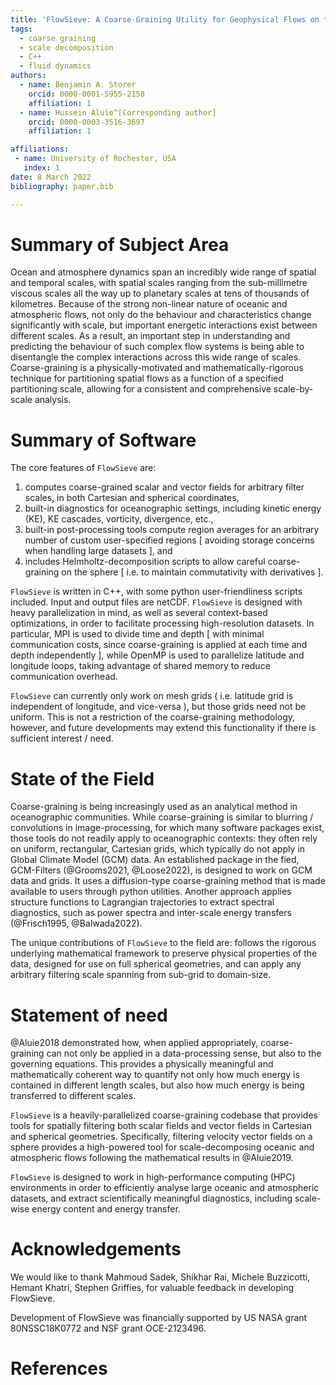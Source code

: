 ```yaml
---
title: 'FlowSieve: A Coarse-Graining Utility for Geophysical Flows on the Sphere'
tags:
  - coarse graining
  - scale decomposition
  - C++
  - fluid dynamics
authors:
  - name: Benjamin A. Storer
    orcid: 0000-0001-5955-2158
    affiliation: 1
  - name: Hussein Aluie^[Corresponding author]
    orcid: 0000-0003-3516-3697
    affiliation: 1

affiliations:
 - name: University of Rochester, USA
   index: 1
date: 8 March 2022
bibliography: paper.bib

---
```


# Summary of Subject Area

Ocean and atmosphere dynamics span an incredibly wide range of spatial and temporal
scales, with spatial scales ranging from the sub-millimetre viscous scales all the way
up to planetary scales at tens of thousands of kilometres. Because of the strong non-linear
nature of oceanic and atmospheric flows, not only do the behaviour and characteristics change
significantly with scale, but important energetic interactions exist between different scales.
As a result, an important step in understanding and predicting the behaviour of such complex
flow systems is being able to disentangle the complex interactions across this wide range of scales.
Coarse-graining is a physically-motivated and mathematically-rigorous technique for partitioning
spatial flows as a function of a specified partitioning scale, allowing for a consistent and comprehensive
scale-by-scale analysis.

# Summary of Software

The core features of `FlowSieve` are:
1) computes coarse-grained scalar and vector fields for arbitrary filter scales, in both Cartesian and spherical coordinates,
2) built-in diagnostics for oceanographic settings, including kinetic energy (KE), KE cascades, vorticity, divergence, etc.,
3) built-in post-processing tools compute region averages for an arbitrary number of custom user-specified regions [ avoiding storage concerns when handling large datasets ], and
4) includes Helmholtz-decomposition scripts to allow careful coarse-graining on the sphere [ i.e. to maintain commutativity with derivatives ].

`FlowSieve` is written in C++, with some python user-friendliness scripts included. 
Input and output files are netCDF.
`FlowSieve` is designed with heavy parallelization in mind, as well as several context-based optimizations, in order to facilitate processing high-resolution datasets. 
In particular, MPI is used to divide time and depth [ with minimal communication costs, since coarse-graining is applied at each time and depth independently ], while OpenMP is used to parallelize latitude and longitude loops, taking advantage of shared memory to reduce communication overhead.


`FlowSieve` can currently only work on mesh grids ( i.e. latitude grid is independent of longitude, and vice-versa ), but those grids need not be uniform.
This is not a restriction of the coarse-graining methodology, however, and future developments may extend this functionality if there is sufficient interest / need.


# State of the Field

Coarse-graining is being increasingly used as an analytical method in oceanographic communities. While coarse-graining is similar to blurring / convolutions in image-processing, for which many software packages exist, those tools do not readily apply to oceanographic contexts: they often rely on uniform, rectangular, Cartesian grids, which typically do not apply in Global Climate Model (GCM) data.
An established package in the fied, GCM-Filters (@Grooms2021, @Loose2022), is designed to work on GCM data and grids. It uses a diffusion-type coarse-graining method that is made available to users through python utilities.
Another approach applies structure functions to Lagrangian trajectories to extract spectral diagnostics, such as power spectra and inter-scale energy transfers (@Frisch1995, @Balwada2022).

The unique contributions of `FlowSieve` to the field are: follows the rigorous underlying mathematical framework to preserve physical properties of the data, designed for use on full spherical geometries, and can apply any arbitrary filtering scale spanning from sub-grid to domain-size.


# Statement of need

@Aluie2018 demonstrated how, when applied appropriately, coarse-graining can
not only be applied in a data-processing sense, but also to the governing equations.
This provides a physically meaningful and mathematically coherent way to quantify not
only how much energy is contained in different length scales, but also how much energy
is being transferred to different scales.

`FlowSieve` is a heavily-parallelized coarse-graining codebase that provides
tools for spatially filtering both scalar fields and vector fields in Cartesian
and spherical geometries. Specifically, filtering velocity vector fields on a sphere
provides a high-powered tool for scale-decomposing oceanic and atmospheric flows 
following the mathematical results in @Aluie2019.

`FlowSieve` is designed to work in high-performance computing (HPC) environments in order to
efficiently analyse large oceanic and atmospheric datasets, and extract scientifically meaningful
diagnostics, including scale-wise energy content and energy transfer.


# Acknowledgements

We would like to thank Mahmoud Sadek, Shikhar Rai, Michele Buzzicotti, Hemant Khatri, Stephen Griffies, for valuable feedback in developing FlowSieve.

Development of FlowSieve was financially supported by US NASA grant 80NSSC18K0772 and NSF grant OCE-2123496.

# References
